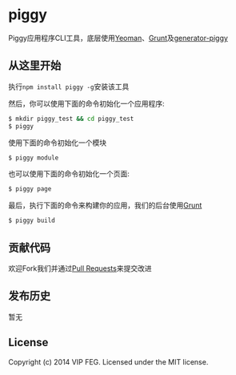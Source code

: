 # piggy

Piggy应用程序CLI工具，底层使用[Yeoman](http://yeoman.io)、[Grunt](http://gruntjs.com)及[generator-piggy](https://github.com/vipfront/generator-piggy)

## 从这里开始
执行`npm install piggy -g`安装该工具

然后，你可以使用下面的命令初始化一个应用程序:

```bash
$ mkdir piggy_test && cd piggy_test
$ piggy
```

使用下面的命令初始化一个模块

```bash
$ piggy module
```

也可以使用下面的命令初始化一个页面:

```bash
$ piggy page
```

最后，执行下面的命令来构建你的应用，我们的后台使用[Grunt](http://gruntjs.com)

```bash
$ piggy build
```

## 贡献代码
欢迎Fork我们并通过[Pull Requests](https://github.com/vipfront/piggy/pulls)来提交改进

## 发布历史
暂无

## License
Copyright (c) 2014 VIP FEG. Licensed under the MIT license.
